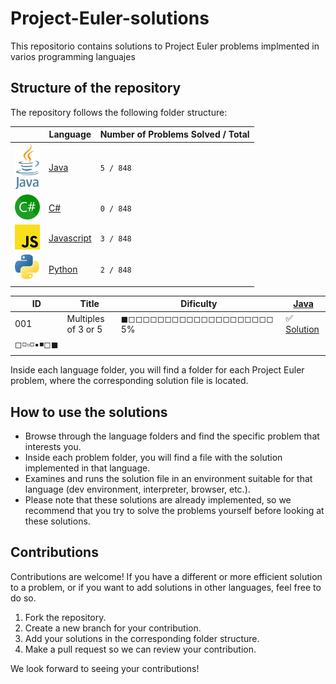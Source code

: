 # Project-Euler-solutions

This repositorio contains solutions to Project Euler problems implmented in varios programming languajes

## Structure of the repository

The repository follows the following folder structure:

|                                                | Language                    | Number of Problems Solved / Total|
|------------------------------------------------|-----------------------------|--------------------------------- |
| <img src="./images/Java.png" width="40">       | [Java](./java/)             | `5 / 848`                        |
| <img src="./images/C_Sharp.png" width="40">    | [C#](./C%23/)               | `0 / 848`                        |
| <img src="./images/JavaScript.png" width="40"> | [Javascript](./Javascript/) | `3 / 848`                        |
| <img src="./images/Python.png" width="40">     | [Python](./python/)         | `2 / 848`                        |

| ID  | Title                       | Dificulty                                     | [Java](./java/)    |
|-----|-----------------------------|-----------------------------------------------|--------------------|
| 001 | Multiples of 3 or 5         | ◼◻◻◻◻◻◻◻◻◻◻◻◻◻◻◻◻◻◻◻◻ 5%   | :white_check_mark: [Solution](./java/euler/src/main/java/io/angelsanchezt/euler/Problem001.java) |
|◻◽▫◽▪◾◻◼





Inside each language folder, you will find a folder for each Project Euler problem, where the corresponding solution file is located.

## How to use the solutions

- Browse through the language folders and find the specific problem that interests you.
- Inside each problem folder, you will find a file with the solution implemented in that language.
- Examines and runs the solution file in an environment suitable for that language (dev environment, interpreter, browser, etc.).
- Please note that these solutions are already implemented, so we recommend that you try to solve the problems yourself before looking at these solutions.

## Contributions

Contributions are welcome! If you have a different or more efficient solution to a problem, or if you want to add solutions in other languages, feel free to do so.

1. Fork the repository.
2. Create a new branch for your contribution.
3. Add your solutions in the corresponding folder structure.
4. Make a pull request so we can review your contribution.

We look forward to seeing your contributions!